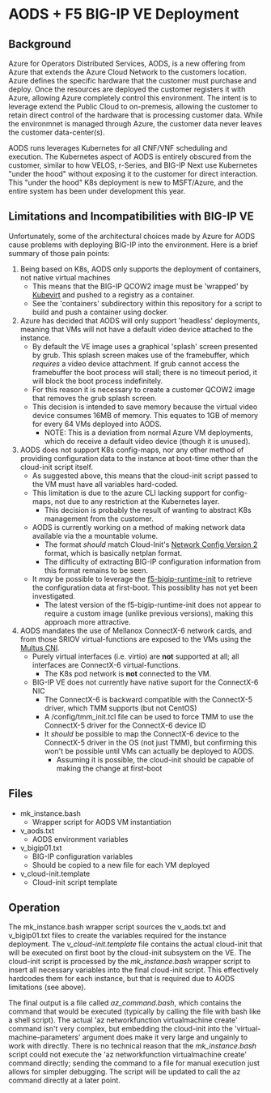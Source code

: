 # AODS + F5 BIG-IP VE Deployment

## Background
Azure for Operators Distributed Services, AODS, is a new offering from Azure that extends the Azure Cloud Network to the customers location. Azure defines the specific hardware that the customer must purchase and deploy. Once the resources are deployed the customer registers it with Azure, allowing Azure completely control this environment. The intent is to leverage extend the Public Cloud to on-premesis, allowing the customer to retain direct control of the hardware that is processing customer data. While the environmnet is managed through Azure, the customer data never leaves the customer data-center(s).

AODS runs leverages Kubernetes for all CNF/VNF scheduling and execution. The Kubernetes aspect of AODS is entirely obscured from the customer, similar to how VELOS, r-Series, and BIG-IP Next use Kubernetes "under the hood" without exposing it to the customer for direct interaction. This "under the hood" K8s deployment is new to MSFT/Azure, and the entire system has been under development this year.

## Limitations and Incompatibilities with BIG-IP VE
Unfortunately, some of the architectural choices made by Azure for AODS cause problems with deploying BIG-IP into the environment. Here is a brief summary of those pain points:

1. Being based on K8s, AODS only supports the deployment of containers, not native virtual machines
    * This means that the BIG-IP QCOW2 image must be 'wrapped' by [Kubevirt](https://kubevirt.io/) and pushed to a registry as a container.
    * See the 'containers' subdirectory within this repository for a script to build and push a container using docker.
2. Azure has decided that AODS will only support 'headless' deployments, meaning that VMs will not have a default video device attached to the instance.
    * By default the VE image uses a graphical 'splash' screen presented by grub. This splash screen makes use of the framebuffer, which *requires* a video device attachment. If grub cannot access the framebuffer the boot process will stall; there is no timeout period, it will block the boot process indefinitely.
    * For this reason it is necessary to create a customer QCOW2 image that removes the grub splash screen.
    * This decision is intended to save memory because the virtual video device consumes 16MB of memory. This equates to 1GB of memory for every 64 VMs deployed into AODS.
      * NOTE: This is a deviation from normal Azure VM deployments, which do receive a default video device (though it is unused).
3. AODS does not support K8s config-maps, nor any other method of providing configuration data to the instance at boot-time other than the cloud-init script itself.
    * As suggested above, this means that the cloud-init script passed to the VM must have all variables hard-coded.
    * This limitation is due to the azure CLI lacking support for config-maps, not due to any restriction at the Kubernetes layer. 
        * This decision is probably the result of wanting to abstract K8s management from the customer. 
    * AODS is currently working on a method of making network data available via the a mountable volume.
        * The format *should* match Cloud-Init's [Network Config Version 2](https://cloudinit.readthedocs.io/en/latest/topics/network-config-format-v2.html#network-config-v2) format, which is basically netplan format.
        * The difficulty of extracting BIG-IP configuration information from this format remains to be seen.
    * It *may* be possible to leverage the [f5-bigip-runtime-init](https://github.com/F5Networks/f5-bigip-runtime-init#inline-big-ip-runtime-config) to retrieve the configuration data at first-boot. This possiblity has not yet been investigated.
        * The latest version of the f5-bigip-runtime-init does not appear to require a custom image (unlike previous versions), making this approach more attractive.
4. AODS mandates the use of Mellanox ConnectX-6 network cards, and from those SRIOV virtual-functions are exposed to the VMs using the [Multus CNI](https://github.com/k8snetworkplumbingwg/multus-cni).
    * Purely virtual interfaces (i.e. virtio) are **not** supported at all; all interfaces are ConnectX-6 virtual-functions.
      * The K8s pod network is **not** connected to the VM.
    * BIG-IP VE does not currently have native suport for the ConnectX-6 NIC
      * The ConnectX-6 is backward compatible with the ConnectX-5 driver, which TMM supports (but not CentOS)
      * A /config/tmm_init.tcl file can be used to force TMM to use the ConnectX-5 driver for the ConnectX-6 device ID
      * It *should* be possible to map the ConnectX-6 device to the ConnectX-5 driver in the OS (not just TMM), but confirming this won't be possible until VMs can actually be deployed to AODS.
        * Assuming it is possible, the cloud-init should be capable of making the change at first-boot


## Files
* mk_instance.bash
  * Wrapper script for AODS VM instantiation
* v_aods.txt
  * AODS environment variables
* v_bigip01.txt
  * BIG-IP configuration variables
  * Should be copied to a new file for each VM deployed
* v_cloud-init.template
  * Cloud-init script template

## Operation
The mk_instance.bash wrapper script sources the v_aods.txt and v_bigip01.txt files to create the variables required for the instance deployment. The *v_cloud-init.template* file contains the actual cloud-init that will be executed on first boot by the cloud-init subsystem on the VE. The cloud-init script is processed by the *mk_instance.bash* wrapper script to insert all necessary variables into the final cloud-init script. This effectively hardcodes them for each instance, but that is required due to AODS limitations (see above).

The final output is a file called *az_command.bash*, which contains the command that would be executed (typically by calling the file with bash like a shell script). The actual 'az networkfunction virtualmachine create' command isn't very complex, but embedding the cloud-init into the 'virtual-machine-parameters' argument does make it very large and ungainly to work with directly. There is no technical reason that the *mk_instance.bash* script could not execute the 'az networkfunction virtualmachine create' command directly; sending the command to a file for manual execution just allows for simpler debugging. The script will be updated to call the az command directly at a later point.

